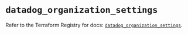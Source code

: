 # `datadog_organization_settings`

Refer to the Terraform Registry for docs: [`datadog_organization_settings`](https://registry.terraform.io/providers/datadog/datadog/3.36.0/docs/resources/organization_settings).
